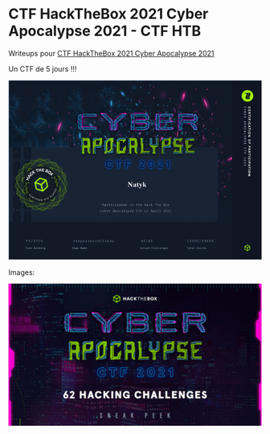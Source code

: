 # CTF HackTheBox 2021 Cyber Apocalypse 2021 - CTF HTB 

Writeups pour [CTF HackTheBox 2021 Cyber Apocalypse 2021](https://www.hackthebox.eu/cyber-apocalypse-ctf-2021)

Un CTF de 5 jours !!!

![certificate.png](images/certificate.png)

Images:

![ctf.gif](images/ctf.gif)
